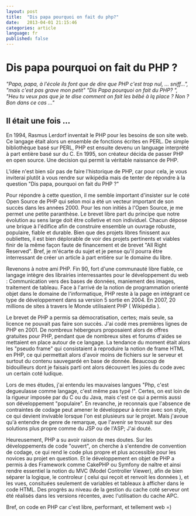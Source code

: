 ```yaml
---
layout: post
title:  "Dis papa pourquoi on fait du php?" 
date:   2013-04-01 21:15:46
categories: article
language: fr
published: false
---
```


# Dis papa pourquoi on fait du PHP ?

_"Papa, papa, à l'école ils font que de dire que PHP c'est trop nul, ... sniff...", "mais c'est pas grave mon petit" "Dis Papa pourquoi on fait du PHP? ", "Heu tu veux pas que je te dise comment on fait les bébé à lq place ? Non ? Bon dans ce cas ..."_

## Il était une fois ...

En 1994, Rasmus Lerdorf inventait le PHP pour les besoins de son site web. Ce langage était alors un ensemble de fonctions écrites
en PERL. De simple bibliothèque basé sur PERL, PHP est ensuite devenu un language interprété à part entière basé sur du C.
En 1995, son créateur décida de passer PHP en open source. Une decision qui permit la véritable naissance de PHP.

L'idée n'est bien sûr pas de faire l'historique de PHP, car pour cela, je vous inviterai plutôt à vous rendre sur wikipédia
mais de tenter de répondre à la question "Dis papa, pourquoi on fait du PHP ?"

Pour répondre à cette question, il me semble important d'insister sur le coté Open Source de PHP qui selon moi a été un 
vecteur important de son succès dans les années 2000. Pour les non initiés à l'Open Source, je me permet une petite paranthèse. 
Le brevet libre part du principe que notre évolution au sens large doit être colletive et non individuel. Chacun dépose une brique à l'édifice
afin de construire ensemble un ouvrage robuste, populaire, fiable et durable. Bien que des projets libres finissent aux oubliettes,
il est bien déplorable de voir des projets pertinents et viables finir de la même façon faute de financement et de brevet "All Right Reserved". 
Bref, je m'écarte du sujet et je pense qu'il pourra être interressant de créer un article à part entière sur le domaine du libre.

Revenons à notre ami PHP. Fin 90, fort d'une communauté libre fiable, ce langage intègre des librairies interressantes pour 
le développement du web : Communication vers des bases de données, maniement des images, traitement de tableau. 
Face à l'arrivé de la notion de programmation orienté objet dans le domaine de l'informatique, PHP reste à la page en intégrant
ce type de développement dans sa version 5 sortie en 2004. En 2007, 20 millions de sites à travers le Monde utilisaient PHP
( Wikipédia ).

Le brevet de PHP a permis sa démocratisation, certes; mais seule, sa licence ne pouvait pas faire son succès.
J'ai codé mes premières lignes de PHP en 2001. De nombreux hébergeurs proposaient alors de offres gratuites pour PHP, pendant
que de nombreux sites et forums d'aides se mettaient en place autour de ce langage. La tendance du moment était alors les
"pseudo frame" qui consistaient à reproduire la notion de frame HTML en PHP, ce qui permettait alors d'avoir moins de fichiers
sur le serveur et surtout du contenu sauvegardé en base de donnée. Beaucoup de bidouilleurs dont je faisais parti ont alors découvert
les joies du code avec un certain coté ludique.

Lors de mes études, j'ai entendu les mauvaises langues "Php, c'est degueulasse comme langage, c'est même pas typé !".
Certes, on est loin de la rigueur imposée par du C ou du Java, mais c'est ce qui a permis aussi son développement "populaire".
En revanche, je reconnais que l'absence de contraintes de codage peut amener le développeur à écrire avec son style, ce qui 
devient invivable lorsque l'on est plusieurs sur le projet. Mais j'avoue qu'à entendre de genre de remarque, que l'avenir
se trouvait sur des solutions plus propre comme du JSP ou de l'ASP; J'ai douté.

Heureusement, PHP a su avoir raison de mes doutes. Sur les développements de code "ouvert", on cherche à s'entendre de convention 
de codage, ce qui rend le code plus propre et plus accessible pour les novices au projet en question. Et le développement
en objet de PHP a permis à des Framework comme CakePHP ou Symfony de naître et ainsi rendre essentiel la notion du MVC
(Model Controller Viewer), afin de bien séparer la logique, le controleur ( celui qui reçoit et renvoit les données ), et les 
vues, consituées seulement de variables et tableaux à afficher dans le code HTML. Des progrès au niveau de la gestion du cache 
coté serveur ont été réalisés dans les versions récentes, avec l'utilisation du cache APC.

Bref, on code en PHP car c'est libre, performant, et tellement web =)

